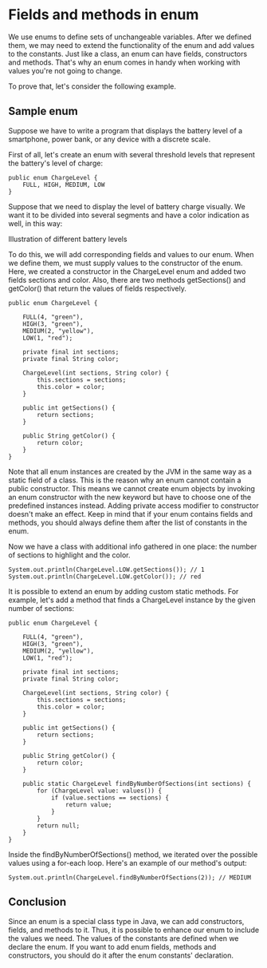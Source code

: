 # Fields and methods in enum

We use enums to define sets of unchangeable variables. After we defined them, we may need to extend
the functionality of the enum and add values to the constants. Just like a class, an enum can have
fields, constructors and methods. That's why an enum comes in handy when working with values you're
not going to change.

To prove that, let's consider the following example.

## Sample enum
Suppose we have to write a program that displays the battery level of a smartphone, power bank, or 
any device with a discrete scale.

First of all, let's create an enum with several threshold levels that represent the battery's level
of charge:
```
public enum ChargeLevel {
    FULL, HIGH, MEDIUM, LOW
}
```
Suppose that we need to display the level of battery charge visually. We want it to be divided into 
several segments and have a color indication as well, in this way:

Illustration of different battery levels

To do this, we will add corresponding fields and values to our enum. When we define them, we must
supply values to the constructor of the enum. Here, we created a constructor in the ChargeLevel 
enum and added two fields sections and color. Also, there are two methods getSections() and 
getColor() that return the values of fields respectively.
```
public enum ChargeLevel {

    FULL(4, "green"),
    HIGH(3, "green"),
    MEDIUM(2, "yellow"),
    LOW(1, "red");

    private final int sections;
    private final String color;

    ChargeLevel(int sections, String color) {
        this.sections = sections;
        this.color = color;
    }

    public int getSections() {
        return sections;
    }

    public String getColor() {
        return color;
    }
}
```
Note that all enum instances are created by the JVM in the same way as a static field of a class.
This is the reason why an enum cannot contain a public constructor. This means we cannot create 
enum objects by invoking an enum constructor with the new keyword but have to choose one of the
predefined instances instead. Adding private access modifier to constructor doesn't make an effect.
Keep in mind that if your enum contains fields and methods, you should always define them after the
list of constants in the enum.

Now we have a class with additional info gathered in one place: the number of sections to highlight
and the color.
```
System.out.println(ChargeLevel.LOW.getSections()); // 1
System.out.println(ChargeLevel.LOW.getColor()); // red
```
It is possible to extend an enum by adding custom static methods. For example, let's add a method 
that finds a ChargeLevel instance by the given number of sections:
```
public enum ChargeLevel {

    FULL(4, "green"),
    HIGH(3, "green"),
    MEDIUM(2, "yellow"),
    LOW(1, "red");

    private final int sections;
    private final String color;

    ChargeLevel(int sections, String color) {
        this.sections = sections;
        this.color = color;
    }

    public int getSections() {
        return sections;
    }

    public String getColor() {
        return color;
    }

    public static ChargeLevel findByNumberOfSections(int sections) {
        for (ChargeLevel value: values()) {
            if (value.sections == sections) {
                return value;
            }
        }
        return null;
    }
}
```
Inside the findByNumberOfSections() method, we iterated over the possible values using a for-each 
loop. Here's an example of our method's output:
```
System.out.println(ChargeLevel.findByNumberOfSections(2)); // MEDIUM
```

## Conclusion
Since an enum is a special class type in Java, we can add constructors, fields, and methods to it.
Thus, it is possible to enhance our enum to include the values we need. The values of the constants 
are defined when we declare the enum. If you want to add enum fields, methods and constructors, you 
should do it after the enum constants' declaration.
